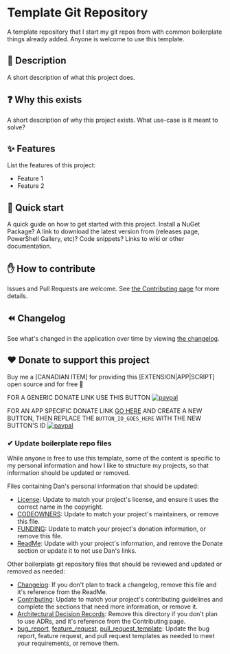 # Template Git Repository

A template repository that I start my git repos from with common boilerplate things already added.
Anyone is welcome to use this template.

## 💬 Description

A short description of what this project does.

## ❓ Why this exists

A short description of why this project exists.
What use-case is it meant to solve?

## ✨ Features

List the features of this project:

- Feature 1
- Feature 2

## 🚀 Quick start

A quick guide on how to get started with this project.
Install a NuGet Package?
A link to download the latest version from (releases page, PowerShell Gallery, etc)?
Code snippets?
Links to wiki or other documentation.

## ✋ How to contribute

Issues and Pull Requests are welcome.
See [the Contributing page](docs/Contributing.md) for more details.

## ⏪ Changelog

See what's changed in the application over time by viewing [the changelog](Changelog.md).

## ❤ Donate to support this project

Buy me a [CANADIAN ITEM] for providing this [EXTENSION|APP|SCRIPT] open source and for free 🙂

FOR A GENERIC DONATE LINK USE THIS BUTTON
[![paypal](https://www.paypalobjects.com/en_US/i/btn/btn_donateCC_LG.gif)](https://www.paypal.me/deadlydogDan/5USD)

FOR AN APP SPECIFIC DONATE LINK [GO HERE](https://www.paypal.com/cgi-bin/webscr?cmd=_button-management) AND CREATE A NEW BUTTON, THEN REPLACE THE `BUTTON_ID_GOES_HERE` WITH THE NEW BUTTON'S ID
[![paypal](https://www.paypalobjects.com/en_US/i/btn/btn_donateCC_LG.gif)](https://www.paypal.com/cgi-bin/webscr?cmd=_s-xclick&hosted_button_id=BUTTON_ID_GOES_HERE)

### ✔ Update boilerplate repo files

While anyone is free to use this template, some of the content is specific to my personal information and how I like to structure my projects, so that information should be updated or removed.

Files containing Dan's personal information that should be updated:

- [License](/License.md): Update to match your project's license, and ensure it uses the correct name in the copyright.
- [CODEOWNERS](/.github/CODEOWNERS): Update to match your project's maintainers, or remove this file.
- [FUNDING](/.github/FUNDING.yml): Update to match your project's donation information, or remove this file.
- [ReadMe](/ReadMe.md): Update with your project's information, and remove the Donate section or update it to not use Dan's links.

Other boilerplate git repository files that should be reviewed and updated or removed as needed:

- [Changelog](/Changelog.md): If you don't plan to track a changelog, remove this file and it's reference from the ReadMe.
- [Contributing](/docs/Contributing.md): Update to match your project's contributing guidelines and complete the sections that need more information, or remove it.
- [Architectural Decision Records](/docs/ArchitectureDecisionRecords/): Remove this directory if you don't plan to use ADRs, and it's reference from the Contributing page.
- [bug_report](/.github/ISSUE_TEMPLATE/bug_report.md), [feature_request](/.github/ISSUE_TEMPLATE/feature_request.md), [pull_request_template](/.github/pull_request_template.md): Update the bug report, feature request, and pull request templates as needed to meet your requirements, or remove them.
